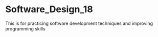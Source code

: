# Software_Design_18
This is for practicing software development techniques and improving programming skills
